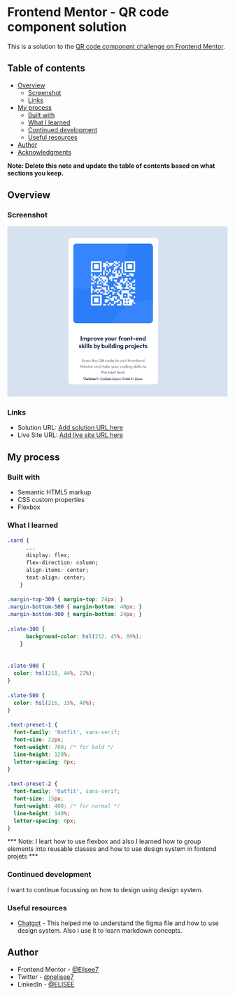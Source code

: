 # Frontend Mentor - QR code component solution

This is a solution to the [QR code component challenge on Frontend Mentor](https://www.frontendmentor.io/challenges/qr-code-component-iux_sIO_H). 

## Table of contents

- [Overview](#overview)
  - [Screenshot](#screenshot)
  - [Links](#links)
- [My process](#my-process)
  - [Built with](#built-with)
  - [What I learned](#what-i-learned)
  - [Continued development](#continued-development)
  - [Useful resources](#useful-resources)
- [Author](#author)
- [Acknowledgments](#acknowledgments)

**Note: Delete this note and update the table of contents based on what sections you keep.**

## Overview

### Screenshot

![](./screenshot.jpeg)

### Links

- Solution URL: [Add solution URL here](https://github.com/Elisee7/qr-code-component.git)
- Live Site URL: [Add live site URL here](https://qr-code-component-beta-peach.vercel.app/)

## My process

### Built with

- Semantic HTML5 markup
- CSS custom properties
- Flexbox

### What I learned


```css
.card {
      ...
      display: flex;
      flex-direction: column;
      align-items: center;
      text-align: center;
    }

.margin-top-300 { margin-top: 24px; }      
.margin-bottom-500 { margin-bottom: 40px; }      
.margin-bottom-300 { margin-bottom: 24px; }  

.slate-300 {
      background-color: hsl(212, 45%, 89%);
    }


.slate-900 {
  color: hsl(218, 44%, 22%);
}

.slate-500 {
  color: hsl(216, 15%, 48%);
}

.text-preset-1 {
  font-family: 'Outfit', sans-serif;
  font-size: 22px;
  font-weight: 700; /* for bold */
  line-height: 120%;
  letter-spacing: 0px;
}

.text-preset-2 {
  font-family: 'Outfit', sans-serif;
  font-size: 15px;
  font-weight: 400; /* for normal */
  line-height: 140%;
  letter-spacing: 0px;
}
```
*** Note: I leart how to use flexbox and also I learned how to group elements into reusable classes and how to use design system in fontend projets ***



### Continued development

I want to continue focussing on how to design using design system.

### Useful resources

- [Chatgpt](https://www.chatgpt.com) - This helped me to understand the figma file and how to use design system. Also i use it to learn markdown concepts.

## Author

- Frontend Mentor - [@Elisee7](https://www.frontendmentor.io/profile/Elisee7)
- Twitter - [@nelisee7](https://x.com/nelisee7)
- LinkedIn - [@ELISEE](https://www.linkedin.com/in/elisee-nikiema-89906a324/)

